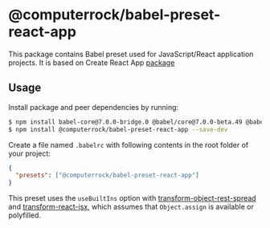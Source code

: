# @computerrock/babel-preset-react-app

This package contains Babel preset used for JavaScript/React application projects. It is based on Create React App 
[package](https://github.com/facebook/create-react-app)

## Usage

Install package and peer dependencies by running:

```sh
$ npm install babel-core@7.0.0-bridge.0 @babel/core@7.0.0-beta.49 @babel/runtime@7.0.0-beta.49 --save-dev 
$ npm install @computerrock/babel-preset-react-app --save-dev 
```

Create a file named `.babelrc` with following contents in the root folder of your project:

```json
{
  "presets": ["@computerrock/babel-preset-react-app"]
}
```

This preset uses the `useBuiltIns` option with 
[transform-object-rest-spread](http://babeljs.io/docs/plugins/transform-object-rest-spread/) 
and [transform-react-jsx](http://babeljs.io/docs/plugins/transform-react-jsx/), which assumes 
that `Object.assign` is available or polyfilled.
